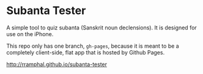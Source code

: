 # Subanta Tester

A simple tool to quiz subanta (Sanskrit noun declensions). It is designed for use on the iPhone.

This repo only has one branch, `gh-pages`, because it is meant to be a completely client-side, flat app that is hosted by Github Pages.

http://rramphal.github.io/subanta-tester
